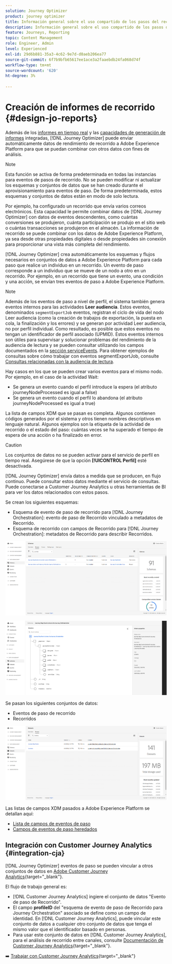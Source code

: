 ```yaml
---
solution: Journey Optimizer
product: journey optimizer
title: Información general sobre el uso compartido de los pasos del recorrido
description: Información general sobre el uso compartido de los pasos del recorrido
feature: Journeys, Reporting
topic: Content Management
role: Engineer, Admin
level: Experienced
exl-id: 29d6b881-35a3-4c62-9e7d-d0aeb206ea77
source-git-commit: 6f7b9bfb65617ee1ace3a2faaebdb24fa068d74f
workflow-type: tm+mt
source-wordcount: '620'
ht-degree: 3%

---
```


# Creación de informes de recorrido {#design-jo-reports}

Además de los [informes en tiempo real](live-report.md) y las [capacidades de generación de informes](report-gs-cja.md) integradas, [!DNL Journey Optimizer] puede enviar automáticamente datos de rendimiento de recorrido a Adobe Experience Platform para que se puedan combinar con otros datos con fines de análisis.

>[!NOTE]
>
>Esta función se activa de forma predeterminada en todas las instancias para eventos de pasos de recorrido. No se pueden modificar ni actualizar los esquemas y conjuntos de datos que se han creado durante el aprovisionamiento para eventos de paso. De forma predeterminada, estos esquemas y conjuntos de datos están en modo de solo lectura.

Por ejemplo, ha configurado un recorrido que envía varios correos electrónicos. Esta capacidad le permite combinar datos de [!DNL Journey Optimizer] con datos de eventos descendentes, como cuántas conversiones se produjeron, cuánta participación se produjo en el sitio web o cuántas transacciones se produjeron en el almacén. La información de recorrido se puede combinar con los datos de Adobe Experience Platform, ya sea desde otras propiedades digitales o desde propiedades sin conexión para proporcionar una vista más completa del rendimiento.

[!DNL Journey Optimizer] crea automáticamente los esquemas y flujos necesarios en conjuntos de datos a Adobe Experience Platform para cada paso que realice un individuo en un recorrido. Un evento de paso corresponde a un individuo que se mueve de un nodo a otro en un recorrido. Por ejemplo, en un recorrido que tiene un evento, una condición y una acción, se envían tres eventos de paso a Adobe Experience Platform.

>[!NOTE]
>
>Además de los eventos de paso a nivel de perfil, el sistema también genera eventos internos para las actividades **Leer audiencia**. Estos eventos, denominados `segmentExportJob` eventos, registran el ciclo de vida del nodo Leer audiencia (como la creación de trabajos de exportación, la puesta en cola, la finalización y los errores) y se generan por actividad Leer audiencia, no por perfil individual. Como resultado, es posible que estos eventos no tengan un identificador de perfil asociado (UPMID). Estos eventos internos son útiles para supervisar y solucionar problemas del rendimiento de la audiencia de lectura y se pueden consultar utilizando los campos documentados en la [sección serviceEvents](../reports/sharing-field-list.md#servicevents-field). Para obtener ejemplos de consultas sobre cómo trabajar con eventos segmentExportJob, consulte [Consultas relacionadas con la audiencia de lectura](../reports/query-examples.md#read-segment-queries).

Hay casos en los que se pueden crear varios eventos para el mismo nodo. Por ejemplo, en el caso de la actividad Wait:

* Se genera un evento cuando el perfil introduce la espera (el atributo journeyNodeProcessed es igual a false)
* Se genera un evento cuando el perfil lo abandona (el atributo journeyNodeProcessed es igual a true)

La lista de campos XDM que se pasan es completa. Algunos contienen códigos generados por el sistema y otros tienen nombres descriptivos en lenguaje natural. Algunos ejemplos son la etiqueta de la actividad de recorrido o el estado del paso: cuántas veces se ha superado el tiempo de espera de una acción o ha finalizado en error.

>[!CAUTION]
>
>Los conjuntos de datos no se pueden activar para el servicio de perfil en tiempo real. Asegúrese de que la opción **[!UICONTROL Perfil]** esté desactivada.

[!DNL Journey Optimizer] envía datos a medida que se producen, en flujo continuo. Puede consultar estos datos mediante el servicio de consultas. Puede conectarse a Customer Journey Analytics u otras herramientas de BI para ver los datos relacionados con estos pasos.

Se crean los siguientes esquemas:

* Esquema de evento de paso de recorrido para [!DNL Journey Orchestration]: evento de paso de Recorrido vinculado a metadatos de Recorrido.
* Esquema de recorrido con campos de Recorrido para [!DNL Journey Orchestration]: metadatos de Recorrido para describir Recorridos.

![](assets/sharing1.png)

![](assets/sharing2.png)

Se pasan los siguientes conjuntos de datos:

* Eventos de paso de recorrido
* Recorridos

![](assets/sharing3.png)

Las listas de campos XDM pasados a Adobe Experience Platform se detallan aquí:

* [Lista de campos de eventos de paso](../reports/sharing-field-list.md)
* [Campos de eventos de paso heredados](../reports/sharing-legacy-fields.md)

## Integración con Customer Journey Analytics {#integration-cja}

[!DNL Journey Optimizer] eventos de paso se pueden vincular a otros conjuntos de datos en [Adobe Customer Journey Analytics](https://experienceleague.adobe.com/docs/analytics-platform/using/cja-overview/cja-overview.html?lang=es){target="_blank"}.

El flujo de trabajo general es:

* [!DNL Customer Journey Analytics] ingiere el conjunto de datos &quot;Evento de paso de Recorrido&quot;.
* El campo **profileID** del &quot;esquema de evento de paso de Recorrido para Journey Orchestration&quot; asociado se define como un campo de identidad. En [!DNL Customer Journey Analytics], puede vincular este conjunto de datos a cualquier otro conjunto de datos que tenga el mismo valor que el identificador basado en personas.
* Para usar este conjunto de datos en [!DNL Customer Journey Analytics], para el análisis de recorrido entre canales, consulte [Documentación de Customer Journey Analytics](https://experienceleague.adobe.com/docs/analytics-platform/using/cja-usecases/cross-channel.html?lang=es){target="_blank"}.

➡️ [Trabajar con Customer Journey Analytics](cja-ajo.md){target="_blank"}
